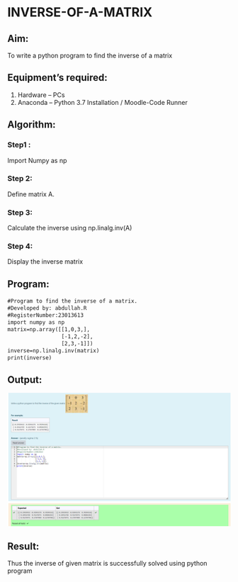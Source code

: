 # INVERSE-OF-A-MATRIX
## Aim:
To write a python program to find the inverse of a matrix
## Equipment’s required:
1. 	Hardware – PCs
2. 	Anaconda – Python 3.7 Installation / Moodle-Code Runner
## Algorithm:
### Step1 : 
Import Numpy as np
### Step 2: 
Define matrix A.
### Step 3: 
Calculate the inverse using np.linalg.inv(A)
### Step 4: 
Display the inverse matrix

## Program:
``````
#Program to find the inverse of a matrix.
#Developed by: abdullah.R
#RegisterNumber:23013613
import numpy as np
matrix=np.array([[1,0,3,],
                 [-1,2,-2],
                 [2,3,-1]])
inverse=np.linalg.inv(matrix)
print(inverse)
``````
## Output:
![Alt text](<Screenshot 2023-11-24 233009.png>)
## Result:
Thus the inverse of given matrix is successfully solved using python program

